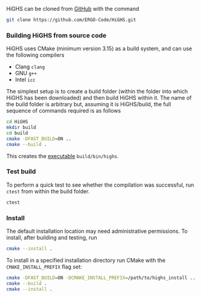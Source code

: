 HiGHS can be cloned from [GitHub](https://www.github.com/ERGO-Code/HiGHS) with the command

``` bash
git clone https://github.com/ERGO-Code/HiGHS.git
```

### Building HiGHS from source code

HiGHS uses CMake (minimum version 3.15) as a build system, and can use the following compilers

- Clang ` clang `
- GNU ` g++ ` 
- Intel ` icc `

The simplest setup is to create a build folder (within the folder into
which HiGHS has been downloaded) and then build HiGHS within it. The
name of the build folder is arbitrary but, assuming it is HiGHS/build,
the full sequence of commands required is as follows

``` bash
cd HiGHS
mkdir build
cd build
cmake -DFAST_BUILD=ON ..
cmake --build . 
```

This creates the [executable](https://ergo-code.github.io/HiGHS/executable.html) `build/bin/highs`.

### Test build

To perform a quick test to see whether the compilation was successful, run `ctest` from within the build folder.

``` bash
ctest 
```

### Install 

The default installation location may need administrative
permissions. To install, after building and testing, run

``` bash
cmake --install . 
```

To install in a specified installation directory run CMake with the
`CMAKE_INSTALL_PREFIX` flag set:

``` bash
cmake -DFAST_BUILD=ON -DCMAKE_INSTALL_PREFIX=/path/to/highs_install ..
cmake --build .
cmake --install . 
```
